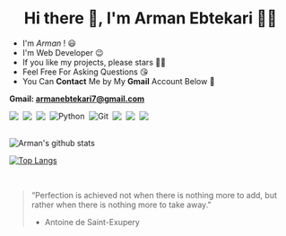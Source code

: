 <h1 align='center'> Hi there 👋, I'm Arman Ebtekari  👨‍💻</h1>


- I'm *Arman* ! :smiley: <br>
- I'm Web Developer :wink: <br>
- If you like my projects, please stars 🌟🙏 <br>
- Feel Free For Asking Questions :kissing_heart: <br>
- You Can **Contact** Me by My **Gmail** Account Below :facepunch: <br>

**Gmail: armanebtekari7@gmail.com**

<div style="display: flex;">
  <img src="https://img.shields.io/badge/html5%20-%23e34f26.svg?&style=for-the-badge&logo=html5&logoColor=white" />&nbsp;&nbsp;<img src="https://img.shields.io/badge/CSS3-1572B6?&style=for-the-badge&logo=css3&logoColor=white" />&nbsp;&nbsp;<img src="https://img.shields.io/badge/JavaScript-F7DF1E?style=for-the-badge&logo=javascript&logoColor=black" />&nbsp;&nbsp;
  <img alt="Python" src="https://img.shields.io/badge/python%20-%2314354C.svg?&style=for-the-badge&logo=python&logoColor=white"/>&nbsp;&nbsp;
  <img alt="Git" src="https://img.shields.io/badge/git%20-%23F05033.svg?&style=for-the-badge&logo=git&logoColor=white"/>&nbsp;&nbsp;
<a href="https://twitter.com/armanebteakri"><img src="https://img.shields.io/badge/twitter-%231DA1F2.svg?&style=for-the-badge&logo=twitter&logoColor=white" /></a>&nbsp;&nbsp;
  <a href="https://www.linkedin.com/in/arman-ebtekari-794aa9227/"><img src="https://img.shields.io/badge/linkedin-%230077B5.svg?&style=for-the-badge&logo=linkedin&logoColor=white" /></a>&nbsp;&nbsp;
    <img src="https://img.shields.io/badge/gmail-%23D14836.svg?&style=for-the-badge&logo=gmail&logoColor=white" />
</div>



<br>

![Arman's github stats](https://github-readme-stats.vercel.app/api?username=armanebtekari&show_icons=true&theme=gotham) <br>

[![Top Langs](https://github-readme-stats.vercel.app/api/top-langs/?username=armanebtekari&theme=gotham&layout=compact)](https://github.com/armanebtekari/armanebtekari)

<br>

> “Perfection is achieved not when there is nothing more to add, but rather when there is nothing more to take away.”
> - Antoine de Saint-Exupery

<br>
